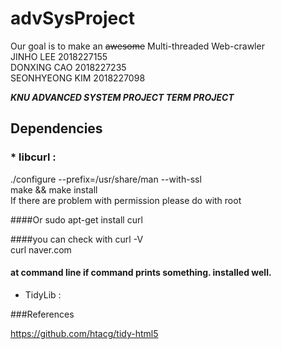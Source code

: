 # advSysProject

Our goal is to make an ~~awesome~~ Multi-threaded Web-crawler  
JINHO LEE 2018227155  
DONXING CAO 2018227235  
SEONHYEONG KIM 2018227098  

***KNU ADVANCED SYSTEM PROJECT TERM PROJECT***

## Dependencies
###  * libcurl : 
./configure --prefix=/usr/share/man --with-ssl  
make && make install  
If there are problem with permission please do with root  

####Or
sudo apt-get install curl  

####you can check with 
curl -V  
curl naver.com  
#### at command line if command prints something. installed well. 


* TidyLib : 


###References

https://github.com/htacg/tidy-html5
